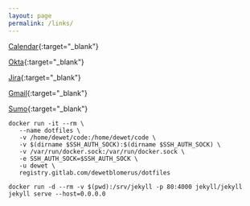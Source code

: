 ```yaml
---
layout: page
permalink: /links/
---
```

[Calendar](https://calendar.google.com/calendar/render?pli=1#main_7){:target="_blank"}

[Okta](https://salesloft.okta.com/app/UserHome){:target="_blank"}

[Jira](https://salesloft.atlassian.net/secure/RapidBoard.jspa?rapidView=3&quickFilter=217){:target="_blank"}

[Gmail](https://gmail.com){:target="_blank"}

[Sumo](https://service.us2.sumologic.com/ui/bento.html#/workspace/default/search/view/600d6994_a887_6d39_3254_8ea35ee5bde5){:target="_blank"}

```
docker run -it --rm \
   --name dotfiles \
   -v /home/dewet/code:/home/dewet/code \
   -v $(dirname $SSH_AUTH_SOCK):$(dirname $SSH_AUTH_SOCK) \
   -v /var/run/docker.sock:/var/run/docker.sock \
   -e SSH_AUTH_SOCK=$SSH_AUTH_SOCK \
   -u dewet \
   registry.gitlab.com/dewetblomerus/dotfiles
```

`docker run -d --rm -v $(pwd):/srv/jekyll -p 80:4000 jekyll/jekyll jekyll serve --host=0.0.0.0`
